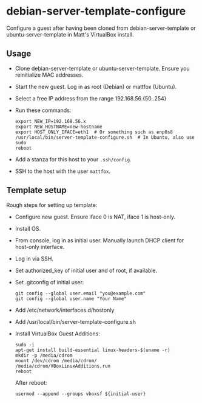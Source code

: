 # debian-server-template-configure

Configure a guest after having been cloned from debian-server-template or ubuntu-server-template in Matt's VirtualBox install.

## Usage

* Clone debian-server-template or ubuntu-server-template. Ensure you reinitialize MAC addresses.
* Start the new guest. Log in as root (Debian) or mattfox (Ubuntu).
* Select a free IP address from the range 192.168.56.{50..254}
* Run these commands:

      export NEW_IP=192.168.56.x
      export NEW_HOSTNAME=new-hostname
      export HOST_ONLY_IFACE=eth1  # Or something such as enp0s8
      /usr/local/bin/server-template-configure.sh  # In Ubuntu, also use sudo
      reboot

* Add a stanza for this host to your `.ssh/config`.
* SSH to the host with the user `mattfox`.

## Template setup

Rough steps for setting up template:

* Configure new guest. Ensure iface 0 is NAT, iface 1 is host-only.
* Install OS.
* From console, log in as initial user. Manually launch DHCP client for host-only interface.
* Log in via SSH.
* Set authorized_key of initial user and of root, if available.
* Set .gitconfig of initial user:

      git config --global user.email "you@example.com"
      git config --global user.name "Your Name"

* Add /etc/network/interfaces.d/hostonly
* Add /usr/local/bin/server-template-configure.sh
* Install VirtualBox Guest Additions:

      sudo -i
      apt-get install build-essential linux-headers-$(uname -r)
      mkdir -p /media/cdrom
      mount /dev/cdrom /media/cdrom/
      /media/cdrom/VBoxLinuxAdditions.run
      reboot
    
    After reboot:
    
      usermod --append --groups vboxsf ${initial-user}
